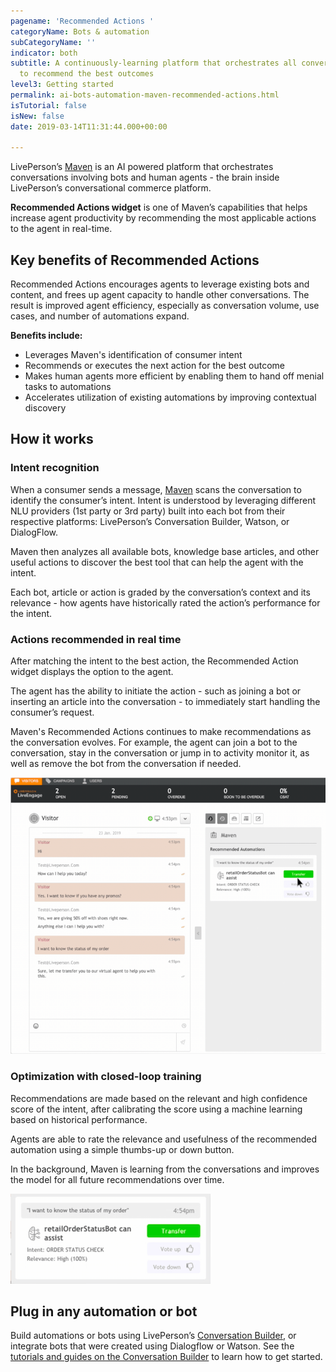 ```yaml
---
pagename: 'Recommended Actions '
categoryName: Bots & automation
subCategoryName: ''
indicator: both
subtitle: A continuously-learning platform that orchestrates all conversational interactions
  to recommend the best outcomes
level3: Getting started
permalink: ai-bots-automation-maven-recommended-actions.html
isTutorial: false
isNew: false
date: 2019-03-14T11:31:44.000+00:00

---
```

LivePerson’s [Maven](ai-bots-automation-maven-maven-overview.html) is an AI powered platform that orchestrates conversations involving bots and human agents - the  brain inside LivePerson’s conversational commerce platform.

**Recommended Actions widget** is one of Maven’s capabilities that helps increase agent productivity by recommending the most applicable actions to the agent in real-time. 

## Key benefits of Recommended Actions

Recommended Actions encourages agents to leverage existing bots and content, and frees up agent capacity to handle other conversations. The result is improved agent efficiency, especially as conversation volume, use cases, and number of automations expand. 

**Benefits include:**

* Leverages Maven's identification of consumer intent
* Recommends or executes the next action for the best outcome
* Makes human agents more efficient by enabling them to hand off menial tasks to automations
* Accelerates utilization of existing automations by improving contextual discovery

## How it works

### Intent recognition

When a consumer sends a message, [Maven](ai-bots-automation-maven-maven-overview.html) scans the conversation to identify the consumer’s intent.  Intent is understood by leveraging different NLU providers (1st party or 3rd party) built into each bot from their respective platforms: LivePerson’s Conversation Builder, Watson, or DialogFlow.

Maven then analyzes all available bots, knowledge base articles, and other useful actions to discover the best tool that can help the agent with the intent.

Each bot, article or action is graded by the conversation’s context and its relevance - how agents have historically rated the action’s performance for the intent.

### Actions recommended in real time

After matching the intent to the best action, the Recommended Action widget displays the option to the agent.

The agent has the ability to initiate the action - such as joining a bot or inserting an article into the conversation - to immediately start handling the consumer’s request. 

Maven's Recommended Actions continues to make recommendations as the conversation evolves. For example, the agent can join a bot to the conversation, stay in the conversation or jump in to activity monitor it, as well as remove the bot from the conversation if needed. 

![](/img/recommended-actions-with-maven-3-1.png)

### Optimization with closed-loop training

Recommendations are made based on the relevant and high confidence score of the intent, after calibrating the score using a machine learning based on historical performance. 

Agents are able to rate the relevance and usefulness of the recommended automation using a simple thumbs-up or down button. 

In the background, Maven is learning from the conversations and improves the model for all future recommendations over time.

![](/img/recommended-actions-with-maven-4.png)

## Plug in any automation or bot

Build automations or bots using LivePerson’s [Conversation Builder](https://knowledge.liveperson.com/ai-bots-automation-conversation-builder-conversation-builder-overview.html), or integrate bots that were created using Dialogflow or Watson. See the [tutorials and guides on the Conversation Builder](https://knowledge.liveperson.com/ai-bots-automation-conversation-builder-getting-started-tutorials.html) to learn how to get started.